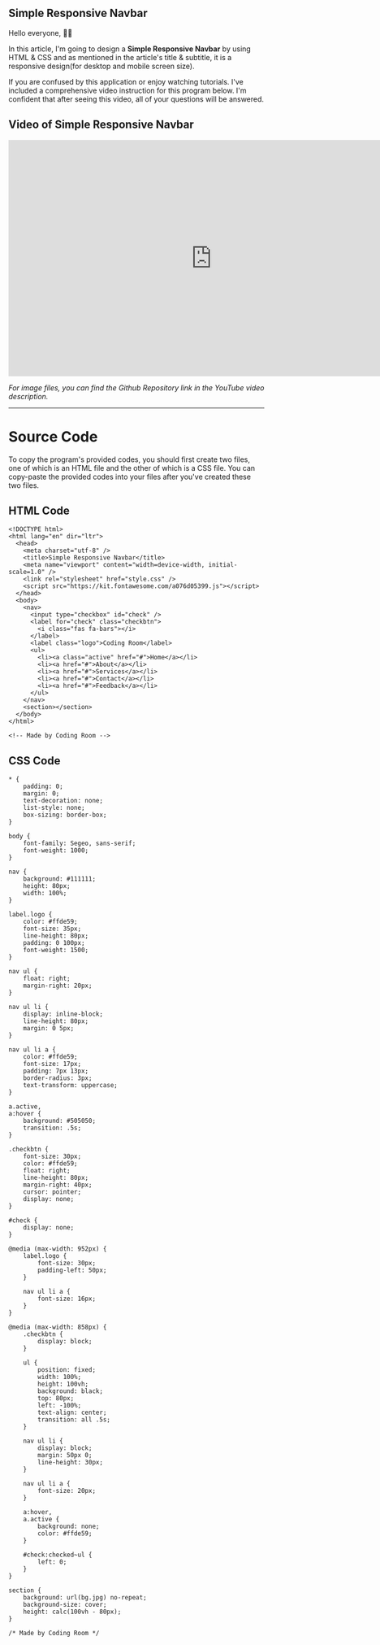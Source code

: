 ## Simple Responsive Navbar

Hello everyone, 👋🏻

In this article, I'm going to design a **Simple Responsive Navbar** by using HTML & CSS and as mentioned in the article's title & subtitle, it is a responsive design(for desktop and mobile screen size).

If you are confused by this application or enjoy watching tutorials. I've included a comprehensive video instruction for this program below. I'm confident that after seeing this video, all of your questions will be answered.

## Video of Simple Responsive Navbar


<iframe width="800" height="465" src="https://www.youtube.com/embed/Hj3RK5LCc8k" title="YouTube video player" frameborder="0" allow="accelerometer; autoplay; clipboard-write; encrypted-media; gyroscope; picture-in-picture" allowfullscreen></iframe>

*For image files, you can find the Github Repository link in the YouTube video description.*

<hr>

# Source Code

To copy the program's provided codes, you should first create two files, one of which is an HTML file and the other of which is a CSS file. You can copy-paste the provided codes into your files after you've created these two files.

## HTML Code


```
<!DOCTYPE html>
<html lang="en" dir="ltr">
  <head>
    <meta charset="utf-8" />
    <title>Simple Responsive Navbar</title>
    <meta name="viewport" content="width=device-width, initial-scale=1.0" />
    <link rel="stylesheet" href="style.css" />
    <script src="https://kit.fontawesome.com/a076d05399.js"></script>
  </head>
  <body>
    <nav>
      <input type="checkbox" id="check" />
      <label for="check" class="checkbtn">
        <i class="fas fa-bars"></i>
      </label>
      <label class="logo">Coding Room</label>
      <ul>
        <li><a class="active" href="#">Home</a></li>
        <li><a href="#">About</a></li>
        <li><a href="#">Services</a></li>
        <li><a href="#">Contact</a></li>
        <li><a href="#">Feedback</a></li>
      </ul>
    </nav>
    <section></section>
  </body>
</html>

<!-- Made by Coding Room -->
``` 


## CSS Code

```
* {
    padding: 0;
    margin: 0;
    text-decoration: none;
    list-style: none;
    box-sizing: border-box;
}

body {
    font-family: Segeo, sans-serif;
    font-weight: 1000;
}

nav {
    background: #111111;
    height: 80px;
    width: 100%;
}

label.logo {
    color: #ffde59;
    font-size: 35px;
    line-height: 80px;
    padding: 0 100px;
    font-weight: 1500;
}

nav ul {
    float: right;
    margin-right: 20px;
}

nav ul li {
    display: inline-block;
    line-height: 80px;
    margin: 0 5px;
}

nav ul li a {
    color: #ffde59;
    font-size: 17px;
    padding: 7px 13px;
    border-radius: 3px;
    text-transform: uppercase;
}

a.active,
a:hover {
    background: #505050;
    transition: .5s;
}

.checkbtn {
    font-size: 30px;
    color: #ffde59;
    float: right;
    line-height: 80px;
    margin-right: 40px;
    cursor: pointer;
    display: none;
}

#check {
    display: none;
}

@media (max-width: 952px) {
    label.logo {
        font-size: 30px;
        padding-left: 50px;
    }

    nav ul li a {
        font-size: 16px;
    }
}

@media (max-width: 858px) {
    .checkbtn {
        display: block;
    }

    ul {
        position: fixed;
        width: 100%;
        height: 100vh;
        background: black;
        top: 80px;
        left: -100%;
        text-align: center;
        transition: all .5s;
    }

    nav ul li {
        display: block;
        margin: 50px 0;
        line-height: 30px;
    }

    nav ul li a {
        font-size: 20px;
    }

    a:hover,
    a.active {
        background: none;
        color: #ffde59;
    }

    #check:checked~ul {
        left: 0;
    }
}

section {
    background: url(bg.jpg) no-repeat;
    background-size: cover;
    height: calc(100vh - 80px);
}

/* Made by Coding Room */
``` 



